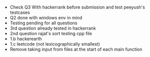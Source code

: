 - Check Q3 With hackerrank before submission and test peeyush's testcases  
- Q2 done with windows env in mind    
- Testing pending for all questions  
- 3rd question already tested in hackerrank  
- 2nd question rajat's sort testing cpp file  
- 1.b hackerearth  
- 1.c leetcode (not lexicographically smallest)
- Remove taking input from files at the start of each main function  